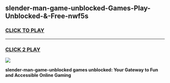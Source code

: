 
## slender-man-game-unblocked-Games-Play-Unblocked-&-Free-nwf5s
<h3>
<a href="https://premium76.site?title=slender-man-game-unblocked&ref=24A">CLICK TO PLAY</a></h3>
<hr>

<h3>
<a href="https://premium76.site?title=slender-man-game-unblocked&ref=24A">CLICK 2 PLAY</a>
  
</h3>

<a href="https://premium76.site?title=slender-man-game-unblocked&ref=24A"><img src="https://clearcache.store/games.png"></a>


**slender-man-game-unblocked games unblocked: Your Gateway to Fun and Accessible Online Gaming**

